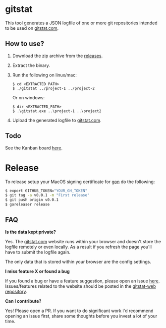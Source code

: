 # gitstat

This tool generates a JSON logfile of one or more git repositories intended to be used
on [gitstat.com](https://gitstat.com).

## How to use?

1. Download the zip archive from the [releases](https://github.com/nielskrijger/gitstat/releases).
2. Extract the binary.
3. Run the following on linux/mac:

    ```
    $ cd <EXTRACTED_PATH>
    $ ./gitstat ../project-1 ../project-2
    ```

   Or on windows:

   ```
   $ dir <EXTRACTED_PATH>
   $ .\gitstat.exe ..\project-1 ..\project2
   ```

4. Upload the generated logfile to [gitstat.com](https://gitstat.com).

## Todo

See the Kanban board [here](https://github.com/nielskrijger/gitstat-web/projects/1).

# Release

To release setup your MacOS signing certificate for [gon](https://github.com/mitchellh/gon) do the following:

```sh
$ export GITHUB_TOKEN="YOUR_GH_TOKEN"
$ git tag -a v0.0.1 -m "First release"
$ git push origin v0.0.1
$ goreleaser release
```

## FAQ

__Is the data kept private?__

Yes. The [gitstat.com](https://gitstat.com) website runs within your browser and doesn't store the logfile remotely or
even locally. As a result if you refresh the page you'll have to submit the logfile again.

The only data that is stored within your browser are the config settings.

__I miss feature X or found a bug__

If you found a bug or have a feature suggestion, please open an
issue [here](https://github.com/nielskrijger/gitstat/issues). Issues/features related to the website should be posted in
the [gitstat-web repository](https://github.com/nielskrijger/gitstat-web).

__Can I contribute?__

Yes! Please open a PR. If you want to do significant work I'd recommend opening an issue first, share some thoughts
before you invest a lot of your time.
